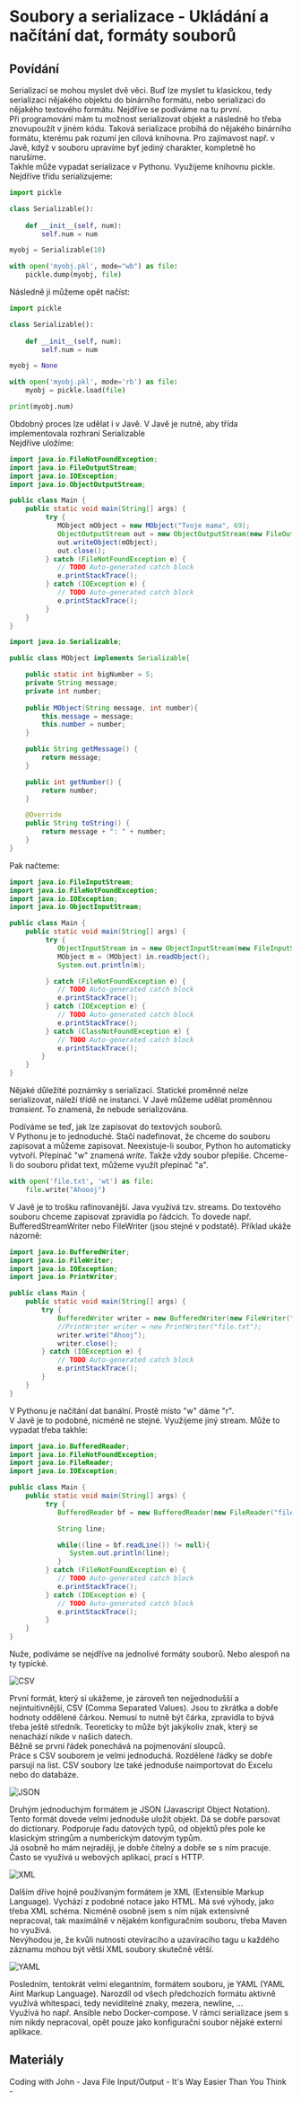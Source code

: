 Soubory a serializace - Ukládání a načítání dat, formáty souborů
===

Povídání
---

Serializací se mohou myslet dvě věci. Buď lze myslet tu klasickou, tedy serializaci nějakého objektu do binárního formátu, nebo serializaci do nějakého textového formátu. Nejdříve se podíváme na tu první.                
Při programování mám tu možnost serializovat objekt a následně ho třeba znovupoužít v jiném kódu. Taková serializace probíhá do nějakého binárního formátu, kterému pak rozumí jen cílová knihovna. Pro zajímavost např. v Javě, když v souboru upravíme byť jediný charakter, kompletně ho narušíme.               
Takhle může vypadat serializace v Pythonu. Využijeme knihovnu pickle. Nejdříve třídu serializujeme:              

```Python
import pickle

class Serializable():
    
    def __init__(self, num):
        self.num = num

myobj = Serializable(10)

with open('myobj.pkl', mode="wb") as file:
    pickle.dump(myobj, file)
```

Následně ji můžeme opět načíst:

```Python
import pickle

class Serializable():
    
    def __init__(self, num):
        self.num = num

myobj = None

with open('myobj.pkl', mode='rb') as file:
    myobj = pickle.load(file)

print(myobj.num)
```

Obdobný proces lze udělat i v Javě. V Javě je nutné, aby třída implementovala rozhraní Serializable             
Nejdříve uložíme:

```Java
import java.io.FileNotFoundException;
import java.io.FileOutputStream;
import java.io.IOException;
import java.io.ObjectOutputStream;

public class Main {
    public static void main(String[] args) {
         try {
            MObject mObject = new MObject("Tvoje mama", 69);
            ObjectOutputStream out = new ObjectOutputStream(new FileOutputStream("myobject"));
            out.writeObject(mObject);
            out.close();
         } catch (FileNotFoundException e) {
            // TODO Auto-generated catch block
            e.printStackTrace();
         } catch (IOException e) {
            // TODO Auto-generated catch block
            e.printStackTrace();
         }
    } 
}

import java.io.Serializable;

public class MObject implements Serializable{

    public static int bigNumber = 5;
    private String message;
    private int number;
    
    public MObject(String message, int number){
        this.message = message;
        this.number = number;
    }

    public String getMessage() {
        return message;
    }

    public int getNumber() {
        return number;
    }

    @Override
    public String toString() {
        return message + ": " + number;
    }
}
```

Pak načteme:

```Java
import java.io.FileInputStream;
import java.io.FileNotFoundException;
import java.io.IOException;
import java.io.ObjectInputStream;

public class Main {
    public static void main(String[] args) {
         try {
            ObjectInputStream in = new ObjectInputStream(new FileInputStream("myobject"));
            MObject m = (MObject) in.readObject();
            System.out.println(m);

         } catch (FileNotFoundException e) {
            // TODO Auto-generated catch block
            e.printStackTrace();
         } catch (IOException e) {
            // TODO Auto-generated catch block
            e.printStackTrace();
         } catch (ClassNotFoundException e) {
            // TODO Auto-generated catch block
            e.printStackTrace();
        }
    } 
}
```

Nějaké důležité poznámky s serializaci. Statické proměnné nelze serializovat, náleží třídě ne instanci. V Javě můžeme udělat proměnnou *transient*. To znamená, že nebude serializována.

Podíváme se teď, jak lze zapisovat do textových souborů.                
V Pythonu je to jednoduché. Stačí nadefinovat, že chceme do souboru zapisovat a můžeme zapisovat. Neexistuje-li soubor, Python ho automaticky vytvoří. Přepínač "w" znamená *write*. Takže vždy soubor přepíše. Chceme-li do souboru přidat text, můžeme využít přepínač "a".           

```Python
with open('file.txt', 'wt') as file:
    file.write("Ahoooj")
```

V Javě je to trošku rafinovanější. Java využívá tzv. streams. Do textového souboru chceme zapisovat zpravidla po řádcích. To dovede např. BufferedStreamWriter nebo FileWriter (jsou stejné v podstatě). Příklad ukáže názorně:

```Java
import java.io.BufferedWriter;
import java.io.FileWriter;
import java.io.IOException;
import java.io.PrintWriter;

public class Main {
    public static void main(String[] args) {
        try {
            BufferedWriter writer = new BufferedWriter(new FileWriter("file.txt"));
            //PrintWriter writer = new PrintWriter("file.txt");        Taky moznost
            writer.write("Ahooj");
            writer.close();
        } catch (IOException e) {
            // TODO Auto-generated catch block
            e.printStackTrace();
        }
    } 
}
```

V Pythonu je načítání dat banální. Prostě místo "w" dáme "r".           
V Javě je to podobné, nicméně ne stejné. Využijeme jiný stream. Může to vypadat třeba takhle:

```Java
import java.io.BufferedReader;
import java.io.FileNotFoundException;
import java.io.FileReader;
import java.io.IOException;

public class Main {
    public static void main(String[] args) {
         try {
            BufferedReader bf = new BufferedReader(new FileReader("file.txt"));

            String line;

            while((line = bf.readLine()) != null){
               System.out.println(line);
            }
         } catch (FileNotFoundException e) {
            // TODO Auto-generated catch block
            e.printStackTrace();
         } catch (IOException e) {
            // TODO Auto-generated catch block
            e.printStackTrace();
         } 
    } 
}
```

Nuže, podíváme se nejdříve na jednolivé formáty souborů. Nebo alespoň na ty typické.           

![CSV](csv.PNG)

První formát, který si ukážeme, je zároveň ten nejjednodušší a nejintuitivnější, CSV (Comma Separated Values). Jsou to zkrátka a dobře hodnoty oddělené čárkou. Nemusí to nutně být čárka, zpravidla to bývá třeba ještě středník. Teoreticky to může být jakýkoliv znak, který se nenachází nikde v našich datech.             
Běžně se první řádek ponechává na pojmenování sloupců.              
Práce s CSV souborem je velmi jednoduchá. Rozdělené řádky se dobře parsují na list. CSV soubory lze také jednoduše naimportovat do Excelu nebo do databáze.

![JSON](json.png)

Druhým jednoduchým formátem je JSON (Javascript Object Notation). Tento formát dovede velmi jednoduše uložit objekt. Dá se dobře parsovat do dictionary. Podporuje řadu datových typů, od objektů přes pole ke klasickým stringům a numberickým datovým typům.               
Já osobně ho mám nejraději, je dobře čitelný a dobře se s ním pracuje. Často se využívá u webových aplikací, prací s HTTP.

![XML](xml.jpg)

Dalším dříve hojně používaným formátem je XML (Extensible Markup Language). Vychází z podobné notace jako HTML. Má své výhody, jako třeba XML schéma. Nicméně osobně jsem s ním nijak extensivně nepracoval, tak maximálně v nějakém konfiguračním souboru, třeba Maven ho využívá.                      
Nevýhodou je, že kvůli nutnosti otevíracího a uzavíracího tagu u každého záznamu mohou být větší XML soubory skutečně větší.

![YAML](yaml.jpg)

Posledním, tentokrát velmi elegantním, formátem souboru, je YAML (YAML Aint Markup Language). Narozdíl od všech předchozích formátu aktivně využívá whitespaci, tedy neviditelné znaky, mezera, newline, ...                
Využívá ho např. Ansible nebo Docker-compose. V rámci serializace jsem s ním nikdy nepracoval, opět pouze jako konfigurační soubor nějaké externí aplikace.

Materiály
---

Coding with John - Java File Input/Output - It's Way Easier Than You Think - 